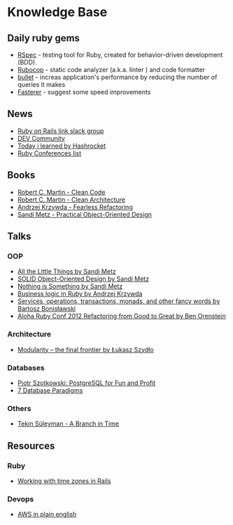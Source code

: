 # Knowledge Base
## Daily ruby gems
* [RSpec](https://github.com/rspec/rspec) - testing tool for Ruby, created for behavior-driven development (BDD).
* [Rubocop](https://github.com/rubocop-hq/rubocop) - static code analyzer (a.k.a. linter ) and code formatter
* [bullet](https://github.com/flyerhzm/bullet) - increas application's performance by reducing the number of queries it makes
* [Fasterer](https://github.com/DamirSvrtan/fasterer) - suggest some speed improvements

## News 
* [Ruby on Rails link slack group](rubyonrails-link.slack.com)
* [DEV Community](https://dev.to/t/ruby)
* [Today i learned by Hashrocket](https://til.hashrocket.com/ruby)
* [Ruby Conferences list](https://rubyconferences.org)

## Books
* [Robert C. Martin - Clean Code](https://www.amazon.com/Clean-Code-Handbook-Software-Craftsmanship/dp/0132350882)
* [Robert C. Martin - Clean Architecture](https://www.amazon.com/Clean-Architecture-Craftsmans-Software-Structure/dp/0134494164)
* [Andrzej Krzywda - Fearless Refactoring](https://rails-refactoring.com)
* [Sandi Metz - Practical Object-Oriented Design](https://www.amazon.com/gp/product/B07F88LY9M)

## Talks
### OOP
* [All the Little Things by Sandi Metz](https://www.youtube.com/watch?v=8bZh5LMaSmE)
* [SOLID Object-Oriented Design by Sandi Metz](https://www.youtube.com/watch?v=v-2yFMzxqwU) 
* [Nothing is Something by Sandi Metz](https://www.youtube.com/watch?v=OMPfEXIlTVE)
* [Business logic in Ruby by Andrzej Krzywda](https://www.youtube.com/watch?v=bwUueshN6Rw)
* [Services, operations, transactions, monads, and other fancy words by Bartosz Bonisławski](https://www.youtube.com/watch?v=NeHRtqqeiyc)
* [Aloha Ruby Conf 2012 Refactoring from Good to Great by Ben Orenstein](https://www.youtube.com/watch?v=DC-pQPq0acs)

### Architecture
* [Modularity – the final frontier by Łukasz Szydło](https://www.youtube.com/watch?v=W2Z7fbCLSTw&t=8s)

### Databases
* [Piotr Szotkowski: PostgreSQL for Fun and Profit](https://www.youtube.com/watch?v=_xxNWyhqUZ4)
* [7 Database Paradigms](https://www.youtube.com/watch?v=W2Z7fbCLSTw)

### Others
* [Tekin Süleyman - A Branch in Time](https://vimeo.com/280579162)

## Resources
### Ruby
* [Working with time zones in Rails](https://www.varvet.com/blog/working-with-time-zones-in-ruby-on-rails/)

### Devops
* [AWS in plain english ](https://expeditedsecurity.com/aws-in-plain-english/)
